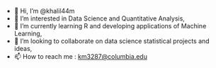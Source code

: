 - 👋 Hi, I’m @khalil44m
- 👀 I’m interested in Data Science and Quantitative Analysis,
- 🌱 I’m currently learning R and developing applications of Machine Learning, 
- 💞️ I’m looking to collaborate on data science statistical projects and ideas,
- 📫 How to reach me : km3287@columbia.edu

<!---
khalil44m/khalil44m is a ✨ special ✨ repository because its `README.md` (this file) appears on your GitHub profile.
You can click the Preview link to take a look at your changes.
--->
